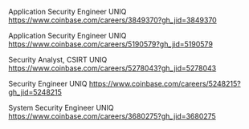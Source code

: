 Application Security Engineer UNIQ https://www.coinbase.com/careers/3849370?gh_jid=3849370

Application Security Engineer UNIQ https://www.coinbase.com/careers/5190579?gh_jid=5190579

Security Analyst, CSIRT UNIQ https://www.coinbase.com/careers/5278043?gh_jid=5278043

Security Engineer UNIQ https://www.coinbase.com/careers/5248215?gh_jid=5248215

System Security Engineer UNIQ https://www.coinbase.com/careers/3680275?gh_jid=3680275

